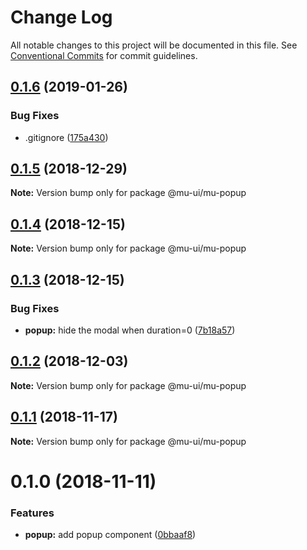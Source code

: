 # Change Log

All notable changes to this project will be documented in this file.
See [Conventional Commits](https://conventionalcommits.org) for commit guidelines.

## [0.1.6](https://github.com/mu-ui/mu-ui/compare/@mu-ui/mu-popup@0.1.5...@mu-ui/mu-popup@0.1.6) (2019-01-26)


### Bug Fixes

* .gitignore ([175a430](https://github.com/mu-ui/mu-ui/commit/175a430))





## [0.1.5](https://github.com/mu-ui/mu-ui/compare/@mu-ui/mu-popup@0.1.4...@mu-ui/mu-popup@0.1.5) (2018-12-29)

**Note:** Version bump only for package @mu-ui/mu-popup





## [0.1.4](https://github.com/mu-ui/mu-ui/compare/@mu-ui/mu-popup@0.1.3...@mu-ui/mu-popup@0.1.4) (2018-12-15)

**Note:** Version bump only for package @mu-ui/mu-popup





## [0.1.3](https://github.com/mu-ui/mu-ui/compare/@mu-ui/mu-popup@0.1.2...@mu-ui/mu-popup@0.1.3) (2018-12-15)


### Bug Fixes

* **popup:** hide the modal when duration=0 ([7b18a57](https://github.com/mu-ui/mu-ui/commit/7b18a57))





## [0.1.2](https://github.com/mu-ui/mu-ui/compare/@mu-ui/mu-popup@0.1.1...@mu-ui/mu-popup@0.1.2) (2018-12-03)

**Note:** Version bump only for package @mu-ui/mu-popup





## [0.1.1](https://github.com/mu-ui/mu-ui/compare/@mu-ui/mu-popup@0.1.0...@mu-ui/mu-popup@0.1.1) (2018-11-17)

**Note:** Version bump only for package @mu-ui/mu-popup





# 0.1.0 (2018-11-11)


### Features

* **popup:** add popup component ([0bbaaf8](https://github.com/mu-ui/mu-ui/commit/0bbaaf8))
